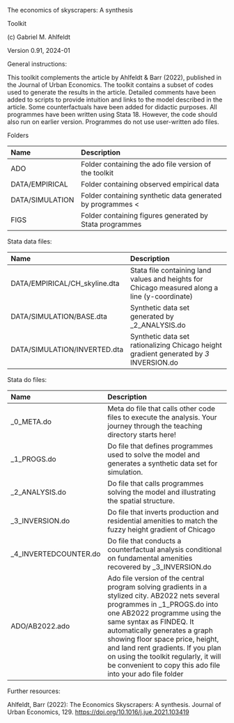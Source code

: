 The economics of skyscrapers: A synthesis

Toolkit

(c) Gabriel M. Ahlfeldt

Version 0.91, 2024-01

General instructions:

This toolkit complements the article by Ahlfeldt & Barr (2022), published in the Journal of Urban Economics. The toolkit contains a subset of codes used to generate the results in the article. Detailed comments have been added to scripts to provide intuition and links to the model described in the article. Some counterfactuals have been added for didactic purposes. All programmes have been written using Stata 18. However, the code should also run on earlier version. Programmes do not use user-written ado files. 

Folders

Name | Description |
|:---------------------------------------------|:-------------------------------------------------------------------------|
| ADO | Folder containing the ado file version of the toolkit |
| DATA/EMPIRICAL | Folder containing observed empirical data |
| DATA/SIMULATION | Folder containing synthetic data generated by programmes        <
| FIGS	   | Folder containing figures generated by Stata programmes| 

Stata data files:

| Name | Description |
|:---------------------------------------------|:-------------------------------------------------------------------------|
| DATA/EMPIRICAL/CH_skyline.dta | Stata file containing land values and heights for Chicago measured along a line (y-coordinate) |
| DATA/SIMULATION/BASE.dta | Synthetic data set generated by _2_ANALYSIS.do |
| DATA/SIMULATION/INVERTED.dta	| Synthetic data set rationalizing Chicago height gradient generated by _3_ INVERSION.do |

Stata do files:

Name  | Description |
|:---------------------------------------------|:-------------------------------------------------------------------------|
|_0_META.do	| Meta do file that calls other code files to execute the analysis. Your journey through the teaching directory starts here!|
|_1_PROGS.do	| Do file that defines programmes used to solve the model and generates a synthetic data set for simulation.|
|_2_ANALYSIS.do| Do file that calls programmes solving the model and illustrating the spatial structure.|
|_3_INVERSION.do |Do file that inverts production and residential amenities to match the fuzzy height gradient of Chicago |
|_4_INVERTEDCOUNTER.do | Do file that conducts a counterfactual analysis conditional on fundamental amenities recovered by _3_INVERSION.do |
| ADO/AB2022.ado | Ado file version of the central program solving gradients in a stylized city. AB2022 nets several programmes in _1_PROGS.do into one AB2022 programme using the same syntax as FINDEQ. It automatically generates a graph showing floor space price, height, and land rent gradients. If you plan on using the toolkit regularly, it will be convenient to copy this ado file into your ado file folder |

Further resources: 

Ahlfeldt, Barr (2022): The Economics Skyscrapers: A synthesis. Journal of Urban Economics, 129. https://doi.org/10.1016/j.jue.2021.103419

